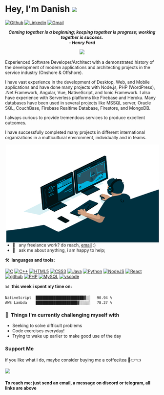 # Hey, I'm Danish <img src="https://media.giphy.com/media/hvRJCLFzcasrR4ia7z/giphy.gif" width="25px">

[![Github](https://img.shields.io/static/v1?label=&message=Github&color=black&style=for-the-badge&logo=github)](https://www.github.com/danishashraf047)
[![Linkedin](https://img.shields.io/static/v1?label=&message=Linkedin&color=0E7FBF&&&style=for-the-badge&logo=linkedin&logoColor=white)](https://www.linkedin.com/in/danishashraf047/)
[![Gmail](https://img.shields.io/static/v1?label=&labelColor=EA0008&message=Danish%20Ashraf&color=555555&style=for-the-badge&logo=gmail&logoColor=white)](mailto:danishashraf047@gmail.com)

<!-- 🔗 &nbsp;**Connect with me**
<p align="left">
</p> -->

<p align='center'>
  <em><b>Coming together is a beginning; keeping together is progress; working together is success.</b></em>
  <br/>
  <em><b>- Henry Ford</b></em>
  <br/>
</p>

<p align="center">
  <a href="https://github.com/DenverCoder1/readme-typing-svg"><img src="https://readme-typing-svg.herokuapp.com?lines=Tech%20Enthusiast;Cafephile;Always%20learning%20new%20things;Evolving&center=true&width=500&height=50"></a>
</p>

Experienced Software Developer/Architect with a demonstrated history of the development of modern applications and architecting projects in the service industry (Onshore & Offshore).

I have vast experience in the development of Desktop, Web, and Mobile applications and have done many projects with Node.js, PHP (WordPress), .Net Framework, Angular, Vue, NativeScript, and Ionic Framework. I also have experience with Serverless platforms like Firebase and Heroku. Many databases have been used in several projects like MSSQL server, Oracle SQL, CouchBase, Firebase Realtime Database, Firestore, and MongoDB.

I always curious to provide tremendous services to produce excellent outcomes.

I have successfully completed many projects in different international organizations in a multicultural environment, individually and in teams.

<img align="right" alt="GIF" src="https://github.com/danishashraf047/danishashraf047/blob/main/assets/code.gif" width="500" height="320" />

- 💼 &nbsp; any freelance work? do reach, [email](mailto:danishashraf047@gmail.com) :)
- 💬 &nbsp; ask me about anything, i am happy to help;

🛠 **&nbsp;languages and tools:**

<a href="https://docs.microsoft.com/en-us/cpp/?view=msvc-170" target="_blank" rel="noreferrer"><img src="https://raw.githubusercontent.com/danielcranney/readme-generator/main/public/icons/skills/c-colored.svg" height="20" alt="C" /></a>
<a href="https://docs.microsoft.com/en-us/cpp/?view=msvc-170" target="_blank" rel="noreferrer"><img src="https://raw.githubusercontent.com/danielcranney/readme-generator/main/public/icons/skills/cplusplus-colored.svg" height="20" alt="C++" /></a>
<a href="https://developer.mozilla.org/en-US/docs/Glossary/HTML5" target="_blank" rel="noreferrer"><img src="https://raw.githubusercontent.com/danielcranney/readme-generator/main/public/icons/skills/html5-colored.svg" height="20" alt="HTML5" /></a>
<a href="https://www.w3.org/TR/CSS/#css" target="_blank" rel="noreferrer"><img src="https://raw.githubusercontent.com/danielcranney/readme-generator/main/public/icons/skills/css3-colored.svg" height="20" alt="CSS3" /></a>
<a href="https://www.oracle.com/java/" target="_blank" rel="noreferrer"><img src="https://raw.githubusercontent.com/danielcranney/readme-generator/main/public/icons/skills/java-colored.svg" height="20" alt="Java" /></a>
<a href="https://www.python.org/" target="_blank" rel="noreferrer"><img src="https://raw.githubusercontent.com/danielcranney/readme-generator/main/public/icons/skills/python-colored.svg" height="20" alt="Python" /></a>
<a href="https://nodejs.org/en/" target="_blank" rel="noreferrer"><img src="https://raw.githubusercontent.com/danielcranney/readme-generator/main/public/icons/skills/nodejs-colored.svg" height="20" alt="NodeJS" /></a>
<a href="https://reactjs.org/" target="_blank" rel="noreferrer"><img src="https://raw.githubusercontent.com/danielcranney/readme-generator/main/public/icons/skills/react-colored.svg" height="20" alt="React" /></a>
<a href="https://github.com/" target="_blank" rel="noreferrer"><img src="https://avatars.githubusercontent.com/u/9919?s=200&v=4" height="20" alt="github" /></a>
<a href="https://www.php.net/" target="_blank" rel="noreferrer"><img src="https://raw.githubusercontent.com/danielcranney/readme-generator/main/public/icons/skills/php-colored.svg" height="20" alt="PHP" /></a>
<a href="https://www.mysql.com/" target="_blank" rel="noreferrer"><img src="https://raw.githubusercontent.com/danielcranney/readme-generator/main/public/icons/skills/mysql-colored.svg" height="20" alt="MySQL" /></a>
<a href="https://code.visualstudio.com/" target="_blank" rel="noreferrer"><img src="https://upload.wikimedia.org/wikipedia/commons/thumb/9/9a/Visual_Studio_Code_1.35_icon.svg/1024px-Visual_Studio_Code_1.35_icon.svg.png" height="20" alt="vscode" /></a>

📊 **&nbsp;this week i spent my time on:**

```text
NativeScript  ██████████████████████▓░░   90.94 %
AWS Lambda    ███████████████████▓░░░░░   78.27 %
```

### :muscle: &nbsp;Things I'm currently challenging myself with

- Seeking to solve difficult problems
- Code exercises everyday!
- Trying to wake up earlier to make good use of the day

### Support Me

if you like what i do, maybe consider buying me a coffee/tea 🥺👉👈

<a href="https://www.buymeacoffee.com/danishashraf047"><img src="https://cdn.buymeacoffee.com/buttons/v2/default-yellow.png" width="200" /></a>

#### To reach me: just send an email, a message on discord or telegram, all links are above
